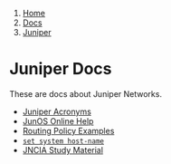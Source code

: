 <!-- -
Title: Juniper Docs
Description: Docs about Juniper Networks
First Published: 2014-06-30
- -->

<ol class="breadcrumb" itemprop="breadcrumb">
	<li><a href="/">Home</a></li>
	<li><a href="/docs/">Docs</a></li>
	<li><a href="/docs/juniper/">Juniper</a></li>
</ol>

Juniper Docs
============

These are docs about Juniper Networks.

*   [Juniper Acronyms](/docs/juniper/juniper-acronyms.html)
*   [JunOS Online Help](/docs/juniper/juniper-junos-online-help.html)
*   [Routing Policy Examples](/docs/juniper/routing-policy-examples.html)
*   [`set system host-name`](/docs/juniper/set-system-host-name.html)
*   [JNCIA Study Material](/docs/juniper/jncia-study-material.html)
